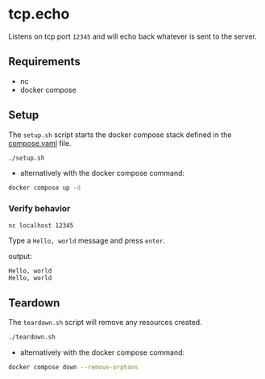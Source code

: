 # tcp.echo

Listens on tcp port `12345` and will echo back whatever is sent to the server.

## Requirements

- nc
- docker compose

## Setup

The `setup.sh` script starts the docker compose stack defined in the [compose.yaml](compose.yaml) file.

```bash
./setup.sh
```

- alternatively with the docker compose command:

```bash
docker compose up -d
```

### Verify behavior

```bash
nc localhost 12345
```

Type a `Hello, world` message and press `enter`.

output:

```text
Hello, world
Hello, world
```

## Teardown

The `teardown.sh` script will remove any resources created.

```bash
./teardown.sh
```

- alternatively with the docker compose command:

```bash
docker compose down --remove-orphans
```
